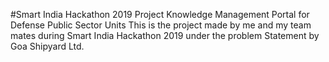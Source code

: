 #Smart India Hackathon 2019 Project
Knowledge Management Portal for Defense Public Sector Units
This is the project made by me and my team mates during Smart India Hackathon 2019 under the problem Statement by Goa Shipyard Ltd.

